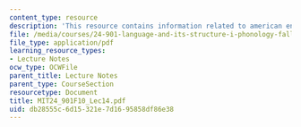 ```yaml
---
content_type: resource
description: 'This resource contains information related to american english dialects. '
file: /media/courses/24-901-language-and-its-structure-i-phonology-fall-2010/db28555c6d15321e7d1695858df86e38_MIT24_901F10_Lec14.pdf
file_type: application/pdf
learning_resource_types:
- Lecture Notes
ocw_type: OCWFile
parent_title: Lecture Notes
parent_type: CourseSection
resourcetype: Document
title: MIT24_901F10_Lec14.pdf
uid: db28555c-6d15-321e-7d16-95858df86e38
---
```


